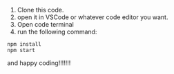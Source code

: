  

1. Clone this code.
2. open it in VSCode or whatever code editor you want.
3. Open code terminal
4. run the following command: 

```
npm install
npm start
```


and happy coding!!!!!!!
